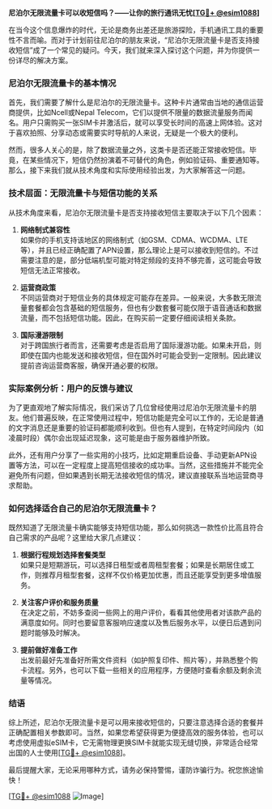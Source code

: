 **尼泊尔无限流量卡可以收短信吗？——让你的旅行通讯无忧[[TG💪+ @esim1088](https://t.me/s/esim1088)]**

在当今这个信息爆炸的时代，无论是商务出差还是旅游探险，手机通讯工具的重要性不言而喻。而对于计划前往尼泊尔的朋友来说，“尼泊尔无限流量卡是否支持接收短信”成了一个常见的疑问。今天，我们就来深入探讨这个问题，并为你提供一份详尽的解决方案。

### 尼泊尔无限流量卡的基本情况

首先，我们需要了解什么是尼泊尔的无限流量卡。这种卡片通常由当地的通信运营商提供，比如Ncell或Nepal Telecom，它们以提供不限量的数据流量服务而闻名。用户只需购买一张SIM卡并激活后，就可以享受长时间的高速上网体验。这对于喜欢拍照、分享动态或需要实时导航的人来说，无疑是一个极大的便利。

然而，很多人关心的是，除了数据流量之外，这类卡是否还能正常接收短信。毕竟，在某些情况下，短信仍然扮演着不可替代的角色，例如验证码、重要通知等。那么，接下来我们就从技术角度和实际使用经验出发，为大家解答这一问题。

### 技术层面：无限流量卡与短信功能的关系

从技术角度来看，尼泊尔无限流量卡是否支持接收短信主要取决于以下几个因素：

1. **网络制式兼容性**  
   如果你的手机支持该地区的网络制式（如GSM、CDMA、WCDMA、LTE等），并且已经正确配置了APN设置，那么理论上是可以接收到短信的。不过需要注意的是，部分低端机型可能对特定频段的支持不够完善，这可能会导致短信无法正常接收。

2. **运营商政策**  
   不同运营商对于短信业务的具体规定可能存在差异。一般来说，大多数无限流量套餐都会包含基础的短信服务，但也有少数套餐可能仅限于语音通话和数据流量，而不包括短信功能。因此，在购买前一定要仔细阅读相关条款。

3. **国际漫游限制**  
   对于跨国旅行者而言，还需要考虑是否启用了国际漫游功能。如果未开启，则即使在国内也能发送和接收短信，但在国外时可能会受到一定限制。因此建议提前咨询运营商客服，确保开通必要的权限。

### 实际案例分析：用户的反馈与建议

为了更直观地了解实际情况，我们采访了几位曾经使用过尼泊尔无限流量卡的朋友。他们普遍反映，在正常使用过程中，短信功能是完全可以工作的，无论是普通的文字消息还是重要的验证码都能顺利收到。但也有人提到，在特定时间段内（如凌晨时段）偶尔会出现延迟现象，这可能是由于服务器维护所致。

此外，还有用户分享了一些实用的小技巧，比如定期重启设备、手动更新APN设置等方法，可以在一定程度上提高短信接收的成功率。当然，这些措施并不能完全避免所有问题，但如果遇到长期无法接收短信的情况，建议直接联系当地运营商寻求帮助。

### 如何选择适合自己的尼泊尔无限流量卡？

既然知道了无限流量卡确实能够支持短信功能，那么如何挑选一款性价比高且符合自己需求的产品呢？这里给大家几点建议：

1. **根据行程规划选择套餐类型**  
   如果只是短期游玩，可以选择日租型或者周租型套餐；如果是长期居住或工作，则推荐月租型套餐，这样不仅价格更加优惠，而且还能享受到更多增值服务。

2. **关注客户评价和服务质量**  
   在决定之前，不妨多查阅一些网上的用户评价，看看其他使用者对该款产品的满意度如何。同时也要留意客服响应速度以及售后服务水平，以便日后遇到问题时能够及时解决。

3. **提前做好准备工作**  
   出发前最好先准备好所需文件资料（如护照复印件、照片等），并熟悉整个购卡流程。另外，也可以下载一些相关的应用程序，方便随时查看余额及剩余流量等情况。

### 结语

综上所述，尼泊尔无限流量卡是可以用来接收短信的，只要注意选择合适的套餐并正确配置相关参数即可。当然，如果您希望获得更为便捷高效的服务体验，也可以考虑使用虚拟eSIM卡，它无需物理更换SIM卡就能实现无缝切换，非常适合经常出国的人士使用[[TG💪+ @esim1088](https://t.me/s/esim1088)]。

最后提醒大家，无论采用哪种方式，请务必保持警惕，谨防诈骗行为。祝您旅途愉快！

[[TG💪+ @esim1088](https://t.me/s/esim1088) ![Image](https://i.postimg.cc/4NQfJmqS/Snipaste-2025-05-13-00-14-12.png)]